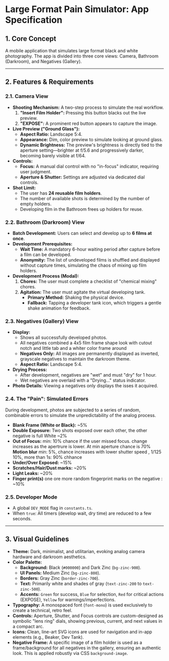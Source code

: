 # Large Format Pain Simulator: App Specification

## 1. Core Concept

A  mobile application that simulates large format black and white photography. The app is divided into three core views: Camera, Bathroom (Darkroom), and Negatives (Gallery).

---

## 2. Features & Requirements

### 2.1. Camera View

*   **Shooting Mechanism:** A two-step process to simulate the real workflow.
    1.  **"Insert Film Holder":** Pressing this button blacks out the live preview.
    2.  **"EXPOSE":** A prominent red button appears to capture the image.
*   **Live Preview ("Ground Glass"):**
    *   **Aspect Ratio:** Landscape 5:4.
    *   **Appearance:** Dim, color preview to simulate looking at ground glass.
    *   **Dynamic Brightness:** The preview's brightness is directly tied to the aperture setting—brighter at f/5.6 and progressively darker, becoming barely visible at f/64.
*   **Controls:**
    *   **Focus:** A manual dial control with no "in-focus" indicator, requiring user judgment.
    *   **Aperture & Shutter:** Settings are adjusted via dedicated dial controls.
*   **Shot Limit:**
    *   The user has **24 reusable film holders**.
    *   The number of available shots is determined by the number of empty holders.
    *   Developing film in the Bathroom frees up holders for reuse.

### 2.2. Bathroom (Darkroom) View

*   **Batch Development:** Users can select and develop up to **6 films at once**.
*   **Development Prerequisites:**
    *   **Wait Time:** A mandatory 6-hour waiting period after capture before a film can be developed.
    *   **Anonymity:** The list of undeveloped films is shuffled and displayed without capture times, simulating the chaos of mixing up film holders.
*   **Development Process (Modal):**
    1.  **Chores:** The user must complete a checklist of "chemical mixing" chores.
    2.  **Agitation:** The user must agitate the virtual developing tank.
        *   **Primary Method:** Shaking the physical device.
        *   **Fallback:** Tapping a developer tank icon, which triggers a gentle shake animation for feedback.

### 2.3. Negatives (Gallery) View

*   **Display:**
    *   Shows all successfully developed photos.
    *   All negatives combined a 4x5 film frame shape look with cutout notch and little tab and a whiter color frame around
    *   **Negatives Only:** All images are permanently displayed as inverted, grayscale negatives to maintain the darkroom theme.
    *   **Aspect Ratio:** Landscape 5:4.
*   **Drying Process:**
    *   After development, negatives are "wet" and must "dry" for 1 hour.
    *   Wet negatives are overlaid with a "Drying..." status indicator.
*   **Photo Details:** Viewing a negatives only displays the isses it acquired.

### 2.4. The "Pain": Simulated Errors

During development, photos are subjected to a series of random, combinable errors to simulate the unpredictability of the analog process.

*   **Blank Frame (White or Black):** ~5%
*   **Double Exposure:** Two shots exposed over each other, the other negative is full White ~2%
*   **Out of Focus:** min: 10% chance if the user missed focus. change increases as the apertrure is lower. At min aperture chance is 70%
    **Motion blur** min: 5%, chance increases with lower shutter speed , 1/125 10%,  more than 1s: 90% chhance
*   **Under/Over Exposed:** ~15%
*   **Scratches/Hair/Dust marks:** ~20%
*   **Light Leaks:** ~20%
*   **Finger print(s)** one ore more random fingerprint marks on the negative : ~10%

### 2.5. Developer Mode

*   A global `DEV_MODE` flag in `constants.ts`.
*   When `true`: All timers (develop wait, dry time) are reduced to a few seconds.

---

## 3. Visual Guidelines

*   **Theme:** Dark, minimalist, and utilitarian, evoking analog camera hardware and darkroom aesthetics.
*   **Color Palette:**
    *   **Background:** Black (`#000000`) and Dark Zinc (`bg-zinc-900`).
    *   **UI Panels:** Medium Zinc (`bg-zinc-800`).
    *   **Borders:** Gray Zinc (`border-zinc-700`).
    *   **Text:** Primarily white and shades of gray (`text-zinc-200` to `text-zinc-500`).
    *   **Accents:** `Green` for success, `Blue` for selection, `Red` for critical actions (EXPOSE), `Yellow` for warnings/imperfections.
*   **Typography:** A monospaced font (`font-mono`) is used exclusively to create a technical, retro feel.
*   **Controls:** Aperture, Shutter, and Focus controls are custom-designed as symbolic "lens ring" dials, showing previous, current, and next values in a compact arc.
*   **Icons:** Clean, line-art SVG icons are used for navigation and in-app elements (e.g., Beaker, Dev Tank).
*   **Negative Frame:** A specific image of a film holder is used as a frame/background for all negatives in the gallery, ensuring an authentic look. This is applied robustly via CSS `background-image`.
